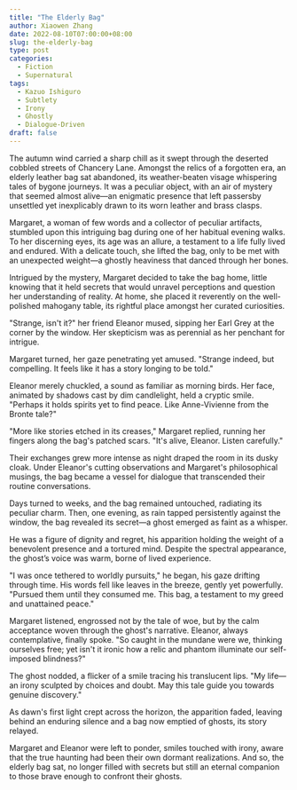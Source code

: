 ```yaml
---
title: "The Elderly Bag"
author: Xiaowen Zhang
date: 2022-08-10T07:00:00+08:00
slug: the-elderly-bag
type: post
categories:
  - Fiction
  - Supernatural
tags:
  - Kazuo Ishiguro
  - Subtlety
  - Irony
  - Ghostly
  - Dialogue-Driven
draft: false
---
```


The autumn wind carried a sharp chill as it swept through the deserted cobbled streets of Chancery Lane. Amongst the relics of a forgotten era, an elderly leather bag sat abandoned, its weather-beaten visage whispering tales of bygone journeys. It was a peculiar object, with an air of mystery that seemed almost alive—an enigmatic presence that left passersby unsettled yet inexplicably drawn to its worn leather and brass clasps.

Margaret, a woman of few words and a collector of peculiar artifacts, stumbled upon this intriguing bag during one of her habitual evening walks. To her discerning eyes, its age was an allure, a testament to a life fully lived and endured. With a delicate touch, she lifted the bag, only to be met with an unexpected weight—a ghostly heaviness that danced through her bones. 

Intrigued by the mystery, Margaret decided to take the bag home, little knowing that it held secrets that would unravel perceptions and question her understanding of reality. At home, she placed it reverently on the well-polished mahogany table, its rightful place amongst her curated curiosities.

"Strange, isn't it?" her friend Eleanor mused, sipping her Earl Grey at the corner by the window. Her skepticism was as perennial as her penchant for intrigue. 

Margaret turned, her gaze penetrating yet amused. "Strange indeed, but compelling. It feels like it has a story longing to be told."

Eleanor merely chuckled, a sound as familiar as morning birds. Her face, animated by shadows cast by dim candlelight, held a cryptic smile. "Perhaps it holds spirits yet to find peace. Like Anne-Vivienne from the Bronte tale?"

"More like stories etched in its creases," Margaret replied, running her fingers along the bag's patched scars. "It's alive, Eleanor. Listen carefully." 

Their exchanges grew more intense as night draped the room in its dusky cloak. Under Eleanor's cutting observations and Margaret's philosophical musings, the bag became a vessel for dialogue that transcended their routine conversations. 

Days turned to weeks, and the bag remained untouched, radiating its peculiar charm. Then, one evening, as rain tapped persistently against the window, the bag revealed its secret—a ghost emerged as faint as a whisper. 

He was a figure of dignity and regret, his apparition holding the weight of a benevolent presence and a tortured mind. Despite the spectral appearance, the ghost’s voice was warm, borne of lived experience.

"I was once tethered to worldly pursuits," he began, his gaze drifting through time. His words fell like leaves in the breeze, gently yet powerfully. "Pursued them until they consumed me. This bag, a testament to my greed and unattained peace."

Margaret listened, engrossed not by the tale of woe, but by the calm acceptance woven through the ghost's narrative. Eleanor, always contemplative, finally spoke. "So caught in the mundane were we, thinking ourselves free; yet isn't it ironic how a relic and phantom illuminate our self-imposed blindness?"

The ghost nodded, a flicker of a smile tracing his translucent lips. "My life—an irony sculpted by choices and doubt. May this tale guide you towards genuine discovery."

As dawn's first light crept across the horizon, the apparition faded, leaving behind an enduring silence and a bag now emptied of ghosts, its story relayed. 

Margaret and Eleanor were left to ponder, smiles touched with irony, aware that the true haunting had been their own dormant realizations. And so, the elderly bag sat, no longer filled with secrets but still an eternal companion to those brave enough to confront their ghosts.  
